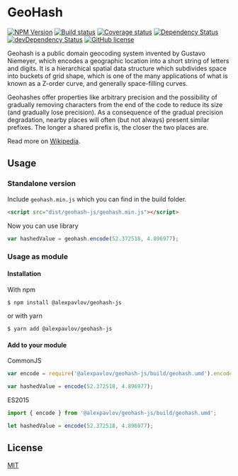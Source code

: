 # GeoHash

[![NPM Version][npm-image]][npm-url] [![Build status][build-image]][build-url] [![Coverage status][coverage-image]][coverage-url] [![Dependency Status][david-image]][david-url] [![devDependency Status][david-dev-image]][david-dev-url] [![GitHub license][license-image]][license-url]

Geohash is a public domain geocoding system invented by Gustavo Niemeyer, which encodes a geographic location into a short string of letters and digits. It is a hierarchical spatial data structure which subdivides space into buckets of grid shape, which is one of the many applications of what is known as a Z-order curve, and generally space-filling curves.

Geohashes offer properties like arbitrary precision and the possibility of gradually removing characters from the end of the code to reduce its size (and gradually lose precision). As a consequence of the gradual precision degradation, nearby places will often (but not always) present similar prefixes. The longer a shared prefix is, the closer the two places are.

Read more on [Wikipedia](https://en.wikipedia.org/wiki/Geohash).

## Usage

### Standalone version

Include <code>geohash.min.js</code> which you can find in the build folder.

```html
<script src="dist/geohash-js/geohash.min.js"></script>
```

Now you can use library

```javascript
var hashedValue = geohash.encode(52.372518, 4.896977);
```

### Usage as module

#### Installation

With npm

``` bash
$ npm install @alexpavlov/geohash-js
```

or with yarn

``` bash
$ yarn add @alexpavlov/geohash-js
```

#### Add to your module

CommonJS

```javascript
var encode = require('@alexpavlov/geohash-js/build/geohash.umd').encode;

var hashedValue = encode(52.372518, 4.896977);
```
ES2015

```javascript
import { encode } from '@alexpavlov/geohash-js/build/geohash.umd';

let hashedValue = encode(52.372518, 4.896977);
```

## License

[MIT](http://opensource.org/licenses/MIT)

[npm-url]: https://www.npmjs.com/package/@alexpavlov/geohash-js
[npm-image]: https://img.shields.io/npm/v/@alexpavlov/geohash-js.svg
[david-url]: https://david-dm.org/AlexPavlof/GeoHash#info=dependencies
[david-image]: https://img.shields.io/david/AlexPavlof/GeoHash.svg
[david-dev-url]: https://david-dm.org/AlexPavlof/GeoHash#info=devDependencies
[david-dev-image]: https://img.shields.io/david/dev/AlexPavlof/GeoHash.svg
[build-url]: https://circleci.com/gh/AlexPavlof/GeoHash/tree/master
[build-image]: https://img.shields.io/circleci/project/AlexPavlof/GeoHash/master.svg
[coverage-url]: https://codecov.io/github/AlexPavlof/GeoHash?branch=master
[coverage-image]: https://img.shields.io/codecov/c/github/AlexPavlof/GeoHash/master.svg
[license-url]:https://github.com/AlexPavlof/GeoHash/blob/master/LICENSE
[license-image]: https://img.shields.io/github/license/AlexPavlof/GeoHash.svg
